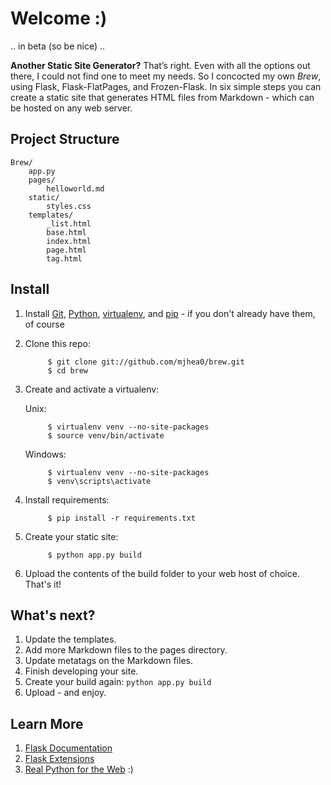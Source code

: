 Welcome :)
=========

.. in beta (so be nice) ..

**Another Static Site Generator?** That’s right. Even with all the options out there, I could not find one to meet my needs. So I concocted my own *Brew*, using Flask, Flask-FlatPages, and Frozen-Flask. In six simple steps you can create a static site that generates HTML files from Markdown - which can be hosted on any web server.

Project Structure
---------------

    Brew/
        app.py
        pages/
            helloworld.md
        static/
            styles.css
        templates/
            _list.html
            base.html
            index.html
            page.html
            tag.html

Install
-------

1. Install [Git](http://git-scm.com/downloads), [Python](http://install.python-guide.org/), [virtualenv](http://install.python-guide.org/), and [pip](http://install.python-guide.org/) - if you don't already have them, of course
3. Clone this repo: 

            $ git clone git://github.com/mjhea0/brew.git
            $ cd brew

3. Create and activate a virtualenv:
    
    Unix:

            $ virtualenv venv --no-site-packages
            $ source venv/bin/activate

    Windows:  

            $ virtualenv venv --no-site-packages
            $ venv\scripts\activate
        
4. Install requirements:
        
            $ pip install -r requirements.txt

5. Create your static site:

            $ python app.py build

6. Upload the contents of the build folder to your web host of choice. That's it!

What's next?
-----------

1. Update the templates.
1. Add more Markdown files to the pages directory.
1. Update metatags on the Markdown files.
1. Finish developing your site.
1. Create your build again: `python app.py build`
1. Upload - and enjoy.

Learn More
---------

1. [Flask Documentation](http://flask.pocoo.org/docs/)
2. [Flask Extensions](http://flask.pocoo.org/extensions/)
1. [Real Python for the Web](http://www.realpythonfortheweb.com) :)

